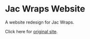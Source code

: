 # Jac Wraps Website
A website redesign for Jac Wraps. 

Click here for [original site](jacwraps.com).

